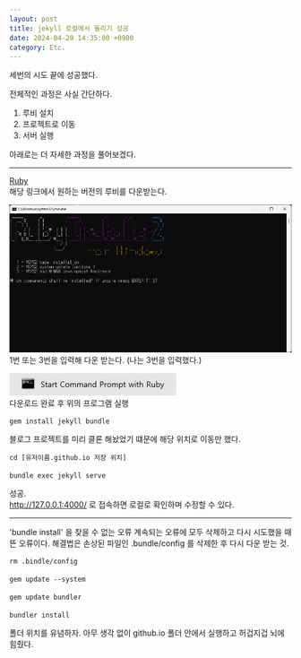 ```yaml
---
layout: post
title: jekyll 로컬에서 돌리기 성공
date: 2024-04-29 14:35:00 +0900
category: Etc.
---
```

세번의 시도 끝에 성공했다.

전체적인 과정은 사실 간단하다.
1. 루비 설치
2. 프로젝트로 이동
3. 서버 실행

아래로는 더 자세한 과정을 풀어보겠다.

----
[Ruby](https://rubyinstaller.org/)  
해당 링크에서 원하는 버전의 루비를 다운받는다.

![img.png](./img.png)
1번 또는 3번을 입력해 다운 받는다. (나는 3번을 입력했다.)

![img.png](./img_1.png)    
다운로드 완료 후 위의 프로그램 실행  
```
gem install jekyll bundle
```
블로그 프로젝트를 미리 클론 해놨었기 떄문에 해당 위치로 이동만 했다.
```
cd [유저이름.github.io 저장 위치]

bundle exec jekyll serve
```
성공.  
http://127.0.0.1:4000/ 로 접속하면 로컬로 확인하며 수정할 수 있다.

---  
'bundle install' 을 찾을 수 없는 오류
계속되는 오류에 모두 삭제하고 다시 시도했을 때 뜬 오류이다.
해결법은 손상된 파일인 .bundle/config 를 삭제한 후 다시 다운 받는 것.
```
rm .bindle/config

gem update --system

gem update bundler

bundler install
```
폴더 위치를 유념하자. 아무 생각 없이 github.io 폴더 안에서 실행하고 허겁지겁 뇌에 힘줬다.
